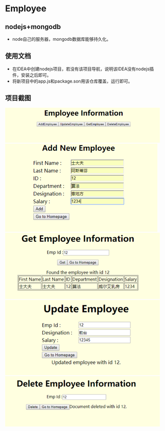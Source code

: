 # Employee
## nodejs+mongodb
- node自己的服务器，mongodb数据库能够持久化。
## 使用文档
- 在IDEA中创建nodejs项目，若没有该项目导航，说明该IDEA没有nodejs插件，安装之后即可。
- 将新项目中的app.js和package.son用该仓库覆盖，运行即可。
## 项目截图
![首页](https://github.com/StrangeDreamer/Employee/blob/master/%E9%A6%96%E9%A1%B5.png)
![添加](https://github.com/StrangeDreamer/Employee/blob/master/%E6%B7%BB%E5%8A%A0.png)
![查询](https://github.com/StrangeDreamer/Employee/blob/master/%E6%9F%A5%E8%AF%A2.png)
![更新](https://github.com/StrangeDreamer/Employee/blob/master/%E6%9B%B4%E6%96%B0.png)
![删除](https://github.com/StrangeDreamer/Employee/blob/master/%E5%88%A0%E9%99%A4.png)

